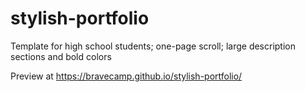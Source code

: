 # stylish-portfolio

Template for high school students; one-page scroll; large description sections and bold colors

Preview at https://bravecamp.github.io/stylish-portfolio/
